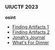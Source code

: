 ### UIUCTF 2023

**osint**
- [Finding Artifacts 1](/2023_UIUCTF/osint/FindingArtifacts1/)
- [Finding Artifacts 2](/2023_UIUCTF/osint/FindingArtifacts2/)
- [Jonah's Journal](/2023_UIUCTF/osint/JonahsJournal/)
- [What's For Dinner](/2023_UIUCTF/osint/WhatsForDinner/)